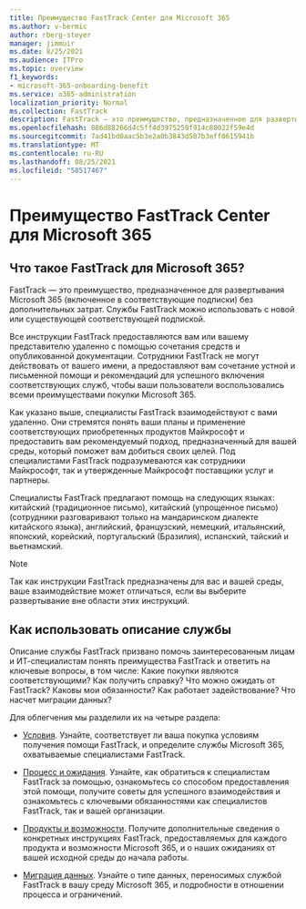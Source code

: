 ```yaml
---
title: Преимущество FastTrack Center для Microsoft 365
ms.author: v-bermic
author: rberg-steyer
manager: jimmuir
ms.date: 8/25/2021
ms.audience: ITPro
ms.topic: overview
f1_keywords:
- microsoft-365-onboarding-benefit
ms.service: o365-administration
localization_priority: Normal
ms.collection: FastTrack
description: FastTrack — это преимущество, предназначенное для развертывания Microsoft 365 (включенное в соответствующие подписки) без дополнительных затрат. Службы FastTrack можно использовать с новой или существующей соответствующей подпиской.
ms.openlocfilehash: 886d88266d4c5ff4d3975259f914c80022f59e4d
ms.sourcegitcommit: 7ad41bd0aac5b3e2a0b3843d507b3eff0615941b
ms.translationtype: MT
ms.contentlocale: ru-RU
ms.lasthandoff: 08/25/2021
ms.locfileid: "58517467"
---
```

# <a name="fasttrack-center-benefit-for-microsoft-365"></a>Преимущество FastTrack Center для Microsoft 365

## <a name="what-is-fasttrack-for-microsoft-365"></a>Что такое FastTrack для Microsoft 365?

FastTrack — это преимущество, предназначенное для развертывания Microsoft 365 (включенное в соответствующие подписки) без дополнительных затрат. Службы FastTrack можно использовать с новой или существующей соответствующей подпиской.

Все инструкции FastTrack предоставляются вам или вашему представителю удаленно с помощью сочетания средств и опубликованной документации. Сотрудники FastTrack не могут действовать от вашего имени, а предоставляют вам сочетание устной и письменной помощи и рекомендаций для успешного включения соответствующих служб, чтобы ваши пользователи воспользовались всеми преимуществами покупки Microsoft 365.

Как указано выше, специалисты FastTrack взаимодействуют с вами удаленно. Они стремятся понять ваши планы и применение соответствующих приобретенных продуктов Майкрософт и предоставить вам рекомендуемый подход, предназначенный для вашей среды, который поможет вам добиться своих целей. Под специалистами FastTrack подразумеваются как сотрудники Майкрософт, так и утвержденные Майкрософт поставщики услуг и партнеры.

Специалисты FastTrack предлагают помощь на следующих языках: китайский (традиционное письмо), китайский (упрощенное письмо) (сотрудники разговаривают только на мандаринском диалекте китайского языка), английский, французский, немецкий, итальянский, японский, корейский, португальский (Бразилия), испанский, тайский и вьетнамский. 

> [!NOTE]
> Так как инструкции FastTrack предназначены для вас и вашей среды, ваше взаимодействие может отличаться, если вы выберите развертывание вне области этих инструкций.

## <a name="how-to-use-this-service-description"></a>Как использовать описание службы

Описание службы FastTrack призвано помочь заинтересованным лицам и ИТ-специалистам понять преимущества FastTrack и ответить на ключевые вопросы, в том числе: Какие покупки являются соответствующими? Как получить справку? Что можно ожидать от FastTrack? Каковы мои обязанности? Как работает задействование? Что насчет миграции данных?

Для облегчения мы разделили их на четыре раздела:

  - [Условия](eligibility.md). Узнайте, соответствует ли ваша покупка условиям получения помощи FastTrack, и определите службы Microsoft 365, охватываемые специалистами FastTrack.

  - [Процесс и ожидания](process-and-expectations.md). Узнайте, как обратиться к специалистам FastTrack за помощью, ознакомьтесь со способом предоставления этой помощи, получите советы для успешного взаимодействия и ознакомьтесь с ключевыми обязанностями как специалистов FastTrack, так и вашей организации.

  - [Продукты и возможности](products-and-capabilities.md). Получите дополнительные сведения о конкретных инструкциях FastTrack, предоставляемых для каждого продукта и возможности Microsoft 365, и о наших ожиданиях от вашей исходной среды до начала работы.

  - [Миграция данных](data-migration.md). Узнайте о типе данных, переносимых службой FastTrack в вашу среду Microsoft 365, и подробности в отношении процесса и ограничений.
